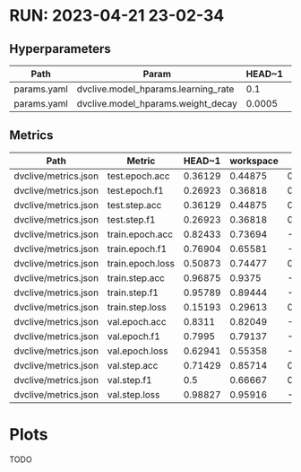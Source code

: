 # RUN: 2023-04-21 23-02-34
## Hyperparameters
| Path        | Param                               | HEAD~1   | workspace   |
|-------------|-------------------------------------|----------|-------------|
| params.yaml | dvclive.model_hparams.learning_rate | 0.1      | 0.03        |
| params.yaml | dvclive.model_hparams.weight_decay  | 0.0005   | 0.001       |

## Metrics
| Path                 | Metric           | HEAD~1   | workspace   | Change   |
|----------------------|------------------|----------|-------------|----------|
| dvclive/metrics.json | test.epoch.acc   | 0.36129  | 0.44875     | 0.08746  |
| dvclive/metrics.json | test.epoch.f1    | 0.26923  | 0.36818     | 0.09894  |
| dvclive/metrics.json | test.step.acc    | 0.36129  | 0.44875     | 0.08746  |
| dvclive/metrics.json | test.step.f1     | 0.26923  | 0.36818     | 0.09894  |
| dvclive/metrics.json | train.epoch.acc  | 0.82433  | 0.73694     | -0.08739 |
| dvclive/metrics.json | train.epoch.f1   | 0.76904  | 0.65581     | -0.11323 |
| dvclive/metrics.json | train.epoch.loss | 0.50873  | 0.74477     | 0.23604  |
| dvclive/metrics.json | train.step.acc   | 0.96875  | 0.9375      | -0.03125 |
| dvclive/metrics.json | train.step.f1    | 0.95789  | 0.89444     | -0.06345 |
| dvclive/metrics.json | train.step.loss  | 0.15193  | 0.29613     | 0.1442   |
| dvclive/metrics.json | val.epoch.acc    | 0.8311   | 0.82049     | -0.0106  |
| dvclive/metrics.json | val.epoch.f1     | 0.7995   | 0.79137     | -0.00813 |
| dvclive/metrics.json | val.epoch.loss   | 0.62941  | 0.55358     | -0.07583 |
| dvclive/metrics.json | val.step.acc     | 0.71429  | 0.85714     | 0.14286  |
| dvclive/metrics.json | val.step.f1      | 0.5      | 0.66667     | 0.16667  |
| dvclive/metrics.json | val.step.loss    | 0.98827  | 0.95916     | -0.02911 |

# Plots
TODO
